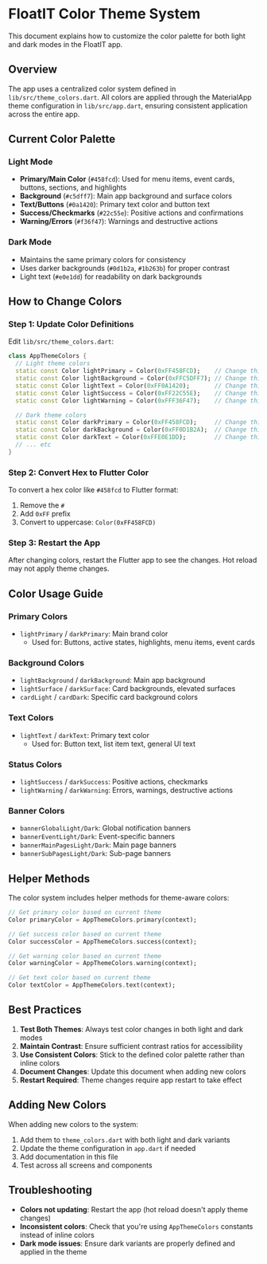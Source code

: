 # FloatIT Color Theme System

This document explains how to customize the color palette for both light and dark modes in the FloatIT app.

## Overview

The app uses a centralized color system defined in `lib/src/theme_colors.dart`. All colors are applied through the MaterialApp theme configuration in `lib/src/app.dart`, ensuring consistent application across the entire app.

## Current Color Palette

### Light Mode
- **Primary/Main Color** (`#458fcd`): Used for menu items, event cards, buttons, sections, and highlights
- **Background** (`#c5dff7`): Main app background and surface colors
- **Text/Buttons** (`#0a1420`): Primary text color and button text
- **Success/Checkmarks** (`#22c55e`): Positive actions and confirmations
- **Warning/Errors** (`#f36f47`): Warnings and destructive actions

### Dark Mode
- Maintains the same primary colors for consistency
- Uses darker backgrounds (`#0d1b2a`, `#1b263b`) for proper contrast
- Light text (`#e0e1dd`) for readability on dark backgrounds

## How to Change Colors

### Step 1: Update Color Definitions

Edit `lib/src/theme_colors.dart`:

```dart
class AppThemeColors {
  // Light theme colors
  static const Color lightPrimary = Color(0xFF458FCD);    // Change this hex code
  static const Color lightBackground = Color(0xFFC5DFF7); // Change this hex code
  static const Color lightText = Color(0xFF0A1420);       // Change this hex code
  static const Color lightSuccess = Color(0xFF22C55E);    // Change this hex code
  static const Color lightWarning = Color(0xFFF36F47);    // Change this hex code

  // Dark theme colors
  static const Color darkPrimary = Color(0xFF458FCD);     // Change this hex code
  static const Color darkBackground = Color(0xFF0D1B2A);  // Change this hex code
  static const Color darkText = Color(0xFFE0E1DD);        // Change this hex code
  // ... etc
}
```

### Step 2: Convert Hex to Flutter Color

To convert a hex color like `#458fcd` to Flutter format:
1. Remove the `#`
2. Add `0xFF` prefix
3. Convert to uppercase: `Color(0xFF458FCD)`

### Step 3: Restart the App

After changing colors, restart the Flutter app to see the changes. Hot reload may not apply theme changes.

## Color Usage Guide

### Primary Colors
- `lightPrimary` / `darkPrimary`: Main brand color
  - Used for: Buttons, active states, highlights, menu items, event cards

### Background Colors
- `lightBackground` / `darkBackground`: Main app background
- `lightSurface` / `darkSurface`: Card backgrounds, elevated surfaces
- `cardLight` / `cardDark`: Specific card background colors

### Text Colors
- `lightText` / `darkText`: Primary text color
  - Used for: Button text, list item text, general UI text

### Status Colors
- `lightSuccess` / `darkSuccess`: Positive actions, checkmarks
- `lightWarning` / `darkWarning`: Errors, warnings, destructive actions

### Banner Colors
- `bannerGlobalLight/Dark`: Global notification banners
- `bannerEventLight/Dark`: Event-specific banners
- `bannerMainPagesLight/Dark`: Main page banners
- `bannerSubPagesLight/Dark`: Sub-page banners

## Helper Methods

The color system includes helper methods for theme-aware colors:

```dart
// Get primary color based on current theme
Color primaryColor = AppThemeColors.primary(context);

// Get success color based on current theme
Color successColor = AppThemeColors.success(context);

// Get warning color based on current theme
Color warningColor = AppThemeColors.warning(context);

// Get text color based on current theme
Color textColor = AppThemeColors.text(context);
```

## Best Practices

1. **Test Both Themes**: Always test color changes in both light and dark modes
2. **Maintain Contrast**: Ensure sufficient contrast ratios for accessibility
3. **Use Consistent Colors**: Stick to the defined color palette rather than inline colors
4. **Document Changes**: Update this document when adding new colors
5. **Restart Required**: Theme changes require app restart to take effect

## Adding New Colors

When adding new colors to the system:

1. Add them to `theme_colors.dart` with both light and dark variants
2. Update the theme configuration in `app.dart` if needed
3. Add documentation in this file
4. Test across all screens and components

## Troubleshooting

- **Colors not updating**: Restart the app (hot reload doesn't apply theme changes)
- **Inconsistent colors**: Check that you're using `AppThemeColors` constants instead of inline colors
- **Dark mode issues**: Ensure dark variants are properly defined and applied in the theme